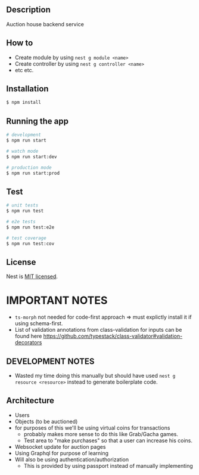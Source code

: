 ## Description

Auction house backend service

## How to

- Create module by using `nest g module <name>`
- Create controller by using `nest g controller <name>`
- etc etc.

## Installation

```bash
$ npm install
```

## Running the app

```bash
# development
$ npm run start

# watch mode
$ npm run start:dev

# production mode
$ npm run start:prod
```

## Test

```bash
# unit tests
$ npm run test

# e2e tests
$ npm run test:e2e

# test coverage
$ npm run test:cov
```

## License

Nest is [MIT licensed](LICENSE).

# IMPORTANT NOTES

- `ts-morph` not needed for code-first approach => must explictly install it if using schema-first.
- List of validation annotations from class-validation for inputs can be found here https://github.com/typestack/class-validator#validation-decorators

## DEVELOPMENT NOTES

- Wasted my time doing this manually but should have used `nest g resource <resource>` instead to generate boilerplate code.

## Architecture

- Users
- Objects (to be auctioned)
- for purposes of this we'll be using virtual coins for transactions
  - probably makes more sense to do this like Grab/Gacha games.
  - Test area to "make purchases" so that a user can increase his coins.
- Websocket update for auction pages
- Using Graphql for purpose of learning
- Will also be using authentication/authorization
  - This is provided by using passport instead of manually implementing
